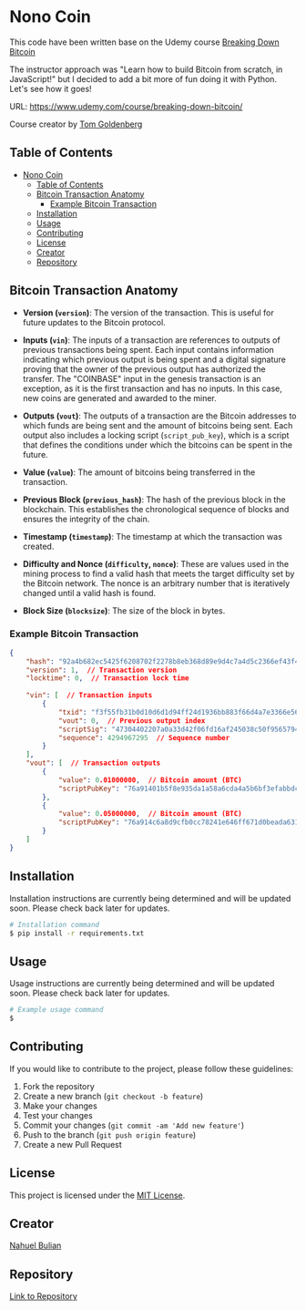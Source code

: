 # Nono Coin

This code have been written base on the Udemy course [Breaking Down Bitcoin](https://www.udemy.com/course/breaking-down-bitcoin/)

The instructor approach was "Learn how to build Bitcoin from scratch, in JavaScript!" but I decided to add a bit more of fun doing it with Python. Let's see how it goes!

URL: https://www.udemy.com/course/breaking-down-bitcoin/

Course creator by [Tom Goldenberg](https://www.udemy.com/course/breaking-down-bitcoin/?couponCode=ST2MT43024#instructor-1)

## Table of Contents

- [Nono Coin](#nono-coin)
  - [Table of Contents](#table-of-contents)
  - [Bitcoin Transaction Anatomy](#bitcoin-transaction-anatomy)
    - [Example Bitcoin Transaction](#example-bitcoin-transaction)
  - [Installation](#installation)
  - [Usage](#usage)
  - [Contributing](#contributing)
  - [License](#license)
  - [Creator](#creator)
  - [Repository](#repository)

## Bitcoin Transaction Anatomy
- **Version (`version`)**: The version of the transaction. This is useful for future updates to the Bitcoin protocol.
  
- **Inputs (`vin`)**: The inputs of a transaction are references to outputs of previous transactions being spent. Each input contains information indicating which previous output is being spent and a digital signature proving that the owner of the previous output has authorized the transfer. The "COINBASE" input in the genesis transaction is an exception, as it is the first transaction and has no inputs. In this case, new coins are generated and awarded to the miner.
  
- **Outputs (`vout`)**: The outputs of a transaction are the Bitcoin addresses to which funds are being sent and the amount of bitcoins being sent. Each output also includes a locking script (`script_pub_key`), which is a script that defines the conditions under which the bitcoins can be spent in the future.
  
- **Value (`value`)**: The amount of bitcoins being transferred in the transaction.
  
- **Previous Block (`previous_hash`)**: The hash of the previous block in the blockchain. This establishes the chronological sequence of blocks and ensures the integrity of the chain.
  
- **Timestamp (`timestamp`)**: The timestamp at which the transaction was created.
  
- **Difficulty and Nonce (`difficulty`, `nonce`)**: These are values used in the mining process to find a valid hash that meets the target difficulty set by the Bitcoin network. The nonce is an arbitrary number that is iteratively changed until a valid hash is found.
  
- **Block Size (`blocksize`)**: The size of the block in bytes.

### Example Bitcoin Transaction

```json
{
    "hash": "92a4b682ec5425f6208702f2278b8eb368d89e9d4c7a4d5c2366ef43f4b1fb12",  // Transaction hash
    "version": 1,  // Transaction version
    "locktime": 0,  // Transaction lock time
    
    "vin": [  // Transaction inputs
        {
            "txid": "f3f55fb31b0d10d6d1d94ff24d1936bb883f66d4a7e3366e56275a761cb12e63",  // Previous transaction ID
            "vout": 0,  // Previous output index
            "scriptSig": "47304402207a0a33d42f06fd16af245038c50f9565794b8f26866b9e1b9daa624556a636020220123b8f8a3ea12b46d9ff178d1841aa12755c18aa5a5205f36d9c865dbb16c2ab012102c97d2e1de56ad6a0bcb9c1676f8b1ccae4474f2a2dcce602c5864b550a7cfeab",  // Script signature
            "sequence": 4294967295  // Sequence number
        }
    ],
    "vout": [  // Transaction outputs
        {
            "value": 0.01000000,  // Bitcoin amount (BTC)
            "scriptPubKey": "76a91401b5f8e935da1a58a6cda4a5b6bf3efabbdcb16a88ac"  // Script public key
        },
        {
            "value": 0.05000000,  // Bitcoin amount (BTC)
            "scriptPubKey": "76a914c6a8d9cfb0cc78241e646ff671d0beada631a46088ac"  // Script public key
        }
    ]
}
```

## Installation

Installation instructions are currently being determined and will be updated soon. Please check back later for updates.


```bash
# Installation command
$ pip install -r requirements.txt
```

## Usage

Usage instructions are currently being determined and will be updated soon. Please check back later for updates.

```bash
# Example usage command
$ 
```

## Contributing

If you would like to contribute to the project, please follow these guidelines:

1. Fork the repository
2. Create a new branch (`git checkout -b feature`)
3. Make your changes
4. Test your changes
5. Commit your changes (`git commit -am 'Add new feature'`)
6. Push to the branch (`git push origin feature`)
7. Create a new Pull Request

## License

This project is licensed under the [MIT License](LICENSE.md).

## Creator

[Nahuel Bulian](https://github.com/nbulian)

## Repository

[Link to Repository](https://github.com/nbulian/nono-coin)

